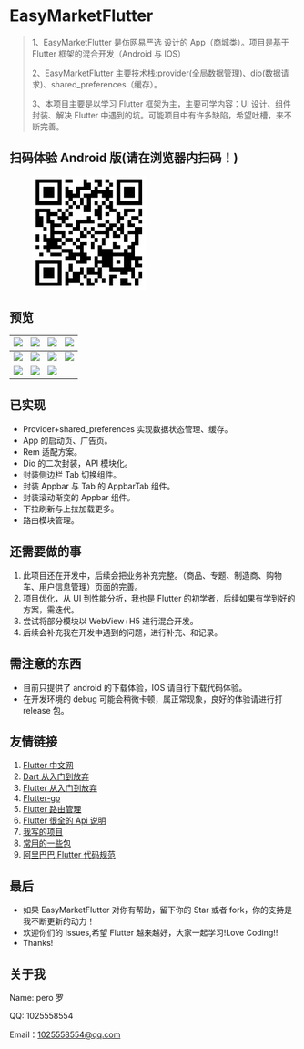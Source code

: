 # EasyMarketFlutter

> 1、EasyMarketFlutter 是仿网易严选 设计的 App（商城类）。项目是基于 Flutter 框架的混合开发（Android 与 IOS）
>
> 2、EasyMarketFlutter 主要技术栈:provider(全局数据管理)、dio(数据请求)、shared_preferences（缓存）。
>
> 3、本项目主要是以学习 Flutter 框架为主，主要可学内容：UI 设计、组件封装、解决 Flutter 中遇到的坑。可能项目中有许多缺陷，希望吐槽，来不断完善。

## 扫码体验 Android 版(请在浏览器内扫码！)

<figure >
<img src="./imges/qrCode.png" width="200"/>
</figure >

## 预览

| ![](./imges/ad.png)          | ![](./imges/goodsDetail.png) | ![](./imges/goodsSize.png) | ![](./imges/sort.png)  |
| ---------------------------- | ---------------------------- | -------------------------- | ---------------------- |
| ![](./imges/mine.png)        | ![](./imges/login.png)       | ![](./imges/catalog.png)   | ![](./imges/brand.png) |
| ![](./imges/topicDetail.png) | ![](./imges/home.png)        | ![](./imges/topic.png)     |                        |

## 已实现

- Provider+shared_preferences 实现数据状态管理、缓存。
- App 的启动页、广告页。
- Rem 适配方案。
- Dio 的二次封装，API 模块化。
- 封装侧边栏 Tab 切换组件。
- 封装 Appbar 与 Tab 的 AppbarTab 组件。
- 封装滚动渐变的 Appbar 组件。
- 下拉刷新与上拉加载更多。
- 路由模块管理。

## 还需要做的事

1. 此项目还在开发中，后续会把业务补充完整。（商品、专题、制造商、购物车、用户信息管理）页面的完善。
2. 项目优化，从 UI 到性能分析，我也是 Flutter 的初学者，后续如果有学到好的方案，需迭代。
3. 尝试将部分模块以 WebView+H5 进行混合开发。
4. 后续会补充我在开发中遇到的问题，进行补充、和记录。

## 需注意的东西

- 目前只提供了 android 的下载体验，IOS 请自行下载代码体验。
- 在开发环境的 debug 可能会稍微卡顿，属正常现象，良好的体验请进行打 release 包。

## 友情链接

1. [Flutter 中文网](https://flutterchina.club/)
2. [Dart 从入门到放弃](http://dart.goodev.org/)
3. [Flutter 从入门到放弃](https://book.flutterchina.club/)
4. [Flutter-go](https://github.com/alibaba/flutter-go)
5. [Flutter 路由管理](https://github.com/theyakka/fluro)
6. [Flutter 很全的 Api 说明](https://github.com/yang7229693/flutter-study)
7. [我写的项目](https://github.com/Peroluo/easyMarketFlutter)
8. [常用的一些包](https://www.cnblogs.com/yangyxd/p/9232308.html)
9. [阿里巴巴 Flutter 代码规范](https://github.com/alibaba/flutter-go/blob/master/Flutter_Go%20%E4%BB%A3%E7%A0%81%E5%BC%80%E5%8F%91%E8%A7%84%E8%8C%83.md)

## 最后

- 如果 EasyMarketFlutter 对你有帮助，留下你的 Star 或者 fork，你的支持是我不断更新的动力！
- 欢迎你们的 Issues,希望 Flutter 越来越好，大家一起学习!Love Coding!!
- Thanks!

## 关于我

Name: pero 罗

QQ: 1025558554

Email：[1025558554@qq.com](mailto:1025558554@qq.com)
